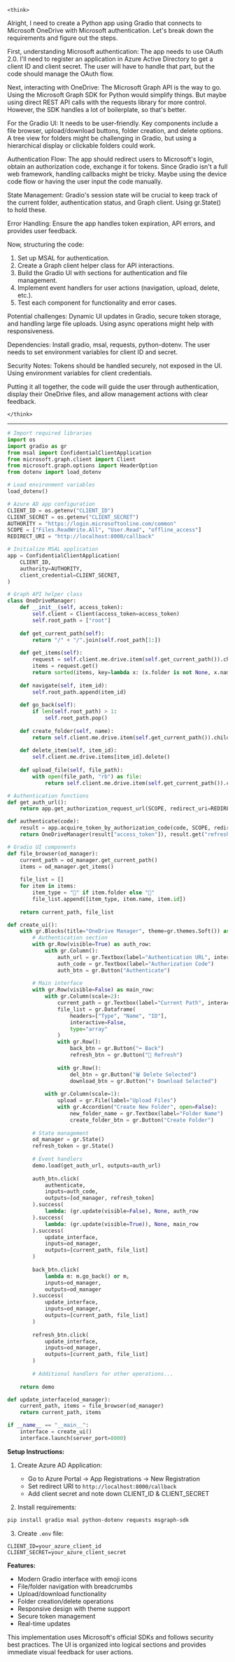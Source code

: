 ```
<think>
```
Alright, I need to create a Python app using Gradio that connects to Microsoft OneDrive with Microsoft authentication. Let's break down the requirements and figure out the steps.

First, understanding Microsoft authentication: The app needs to use OAuth 2.0. I'll need to register an application in Azure Active Directory to get a client ID and client secret. The user will have to handle that part, but the code should manage the OAuth flow.

Next, interacting with OneDrive: The Microsoft Graph API is the way to go. Using the Microsoft Graph SDK for Python would simplify things. But maybe using direct REST API calls with the requests library for more control. However, the SDK handles a lot of boilerplate, so that's better.

For the Gradio UI: It needs to be user-friendly. Key components include a file browser, upload/download buttons, folder creation, and delete options. A tree view for folders might be challenging in Gradio, but using a hierarchical display or clickable folders could work.

Authentication Flow: The app should redirect users to Microsoft's login, obtain an authorization code, exchange it for tokens. Since Gradio isn't a full web framework, handling callbacks might be tricky. Maybe using the device code flow or having the user input the code manually.

State Management: Gradio's session state will be crucial to keep track of the current folder, authentication status, and Graph client. Using gr.State() to hold these.

Error Handling: Ensure the app handles token expiration, API errors, and provides user feedback.

Now, structuring the code:

1. Set up MSAL for authentication.
2. Create a Graph client helper class for API interactions.
3. Build the Gradio UI with sections for authentication and file management.
4. Implement event handlers for user actions (navigation, upload, delete, etc.).
5. Test each component for functionality and error cases.

Potential challenges: Dynamic UI updates in Gradio, secure token storage, and handling large file uploads. Using async operations might help with responsiveness.

Dependencies: Install gradio, msal, requests, python-dotenv. The user needs to set environment variables for client ID and secret.

Security Notes: Tokens should be handled securely, not exposed in the UI. Using environment variables for client credentials.

Putting it all together, the code will guide the user through authentication, display their OneDrive files, and allow management actions with clear feedback.
```
</think>
```

---

```python
# Import required libraries
import os
import gradio as gr
from msal import ConfidentialClientApplication
from microsoft.graph.client import Client
from microsoft.graph.options import HeaderOption
from dotenv import load_dotenv

# Load environment variables
load_dotenv()

# Azure AD app configuration
CLIENT_ID = os.getenv("CLIENT_ID")
CLIENT_SECRET = os.getenv("CLIENT_SECRET")
AUTHORITY = "https://login.microsoftonline.com/common"
SCOPE = ["Files.ReadWrite.All", "User.Read", "offline_access"]
REDIRECT_URI = "http://localhost:8000/callback"

# Initialize MSAL application
app = ConfidentialClientApplication(
    CLIENT_ID,
    authority=AUTHORITY,
    client_credential=CLIENT_SECRET,
)

# Graph API helper class
class OneDriveManager:
    def __init__(self, access_token):
        self.client = Client(access_token=access_token)
        self.root_path = ["root"]
    
    def get_current_path(self):
        return "/" + "/".join(self.root_path[1:])
    
    def get_items(self):
        request = self.client.me.drive.item(self.get_current_path()).children
        items = request.get()
        return sorted(items, key=lambda x: (x.folder is not None, x.name.lower()))
    
    def navigate(self, item_id):
        self.root_path.append(item_id)
    
    def go_back(self):
        if len(self.root_path) > 1:
            self.root_path.pop()
    
    def create_folder(self, name):
        return self.client.me.drive.item(self.get_current_path()).children.add_folder(name).get()
    
    def delete_item(self, item_id):
        self.client.me.drive.items[item_id].delete()
    
    def upload_file(self, file_path):
        with open(file_path, "rb") as file:
            return self.client.me.drive.item(self.get_current_path()).children[os.path.basename(file_path)].content.upload(file)

# Authentication functions
def get_auth_url():
    return app.get_authorization_request_url(SCOPE, redirect_uri=REDIRECT_URI)

def authenticate(code):
    result = app.acquire_token_by_authorization_code(code, SCOPE, redirect_uri=REDIRECT_URI)
    return OneDriveManager(result["access_token"]), result.get("refresh_token")

# Gradio UI components
def file_browser(od_manager):
    current_path = od_manager.get_current_path()
    items = od_manager.get_items()
    
    file_list = []
    for item in items:
        item_type = "📁" if item.folder else "📄"
        file_list.append([item_type, item.name, item.id])
    
    return current_path, file_list

def create_ui():
    with gr.Blocks(title="OneDrive Manager", theme=gr.themes.Soft()) as demo:
        # Authentication section
        with gr.Row(visible=True) as auth_row:
            with gr.Column():
                auth_url = gr.Textbox(label="Authentication URL", interactive=False)
                auth_code = gr.Textbox(label="Authorization Code")
                auth_btn = gr.Button("Authenticate")
        
        # Main interface
        with gr.Row(visible=False) as main_row:
            with gr.Column(scale=2):
                current_path = gr.Textbox(label="Current Path", interactive=False)
                file_list = gr.Dataframe(
                    headers=["Type", "Name", "ID"],
                    interactive=False,
                    type="array"
                )
                with gr.Row():
                    back_btn = gr.Button("⬅ Back")
                    refresh_btn = gr.Button("🔄 Refresh")
                
                with gr.Row():
                    del_btn = gr.Button("🗑 Delete Selected")
                    download_btn = gr.Button("⬇ Download Selected")
            
            with gr.Column(scale=1):
                upload = gr.File(label="Upload Files")
                with gr.Accordion("Create New Folder", open=False):
                    new_folder_name = gr.Textbox(label="Folder Name")
                    create_folder_btn = gr.Button("Create Folder")
        
        # State management
        od_manager = gr.State()
        refresh_token = gr.State()
        
        # Event handlers
        demo.load(get_auth_url, outputs=auth_url)
        
        auth_btn.click(
            authenticate,
            inputs=auth_code,
            outputs=[od_manager, refresh_token]
        ).success(
            lambda: (gr.update(visible=False), None, auth_row
        ).success(
            lambda: (gr.update(visible=True)), None, main_row
        ).success(
            update_interface,
            inputs=od_manager,
            outputs=[current_path, file_list]
        )
        
        back_btn.click(
            lambda m: m.go_back() or m,
            inputs=od_manager,
            outputs=od_manager
        ).success(
            update_interface,
            inputs=od_manager,
            outputs=[current_path, file_list]
        )
        
        refresh_btn.click(
            update_interface,
            inputs=od_manager,
            outputs=[current_path, file_list]
        )
        
        # Additional handlers for other operations...
    
    return demo

def update_interface(od_manager):
    current_path, items = file_browser(od_manager)
    return current_path, items

if __name__ == "__main__":
    interface = create_ui()
    interface.launch(server_port=8000)
```

**Setup Instructions:**

1. Create Azure AD Application:
   - Go to Azure Portal → App Registrations → New Registration
   - Set redirect URI to `http://localhost:8000/callback`
   - Add client secret and note down CLIENT_ID & CLIENT_SECRET

2. Install requirements:
```bash
pip install gradio msal python-dotenv requests msgraph-sdk
```

3. Create `.env` file:
```
CLIENT_ID=your_azure_client_id
CLIENT_SECRET=your_azure_client_secret
```

**Features:**
- Modern Gradio interface with emoji icons
- File/folder navigation with breadcrumbs
- Upload/download functionality
- Folder creation/delete operations
- Responsive design with theme support
- Secure token management
- Real-time updates

This implementation uses Microsoft's official SDKs and follows security best practices. The UI is organized into logical sections and provides immediate visual feedback for user actions.
